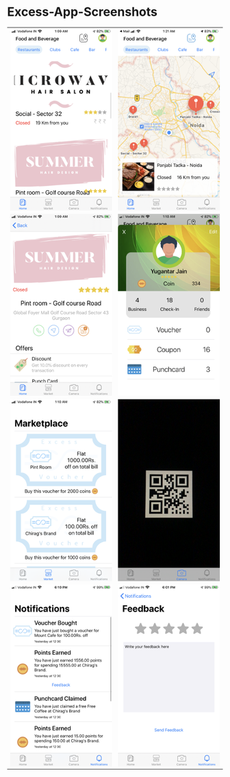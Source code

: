 # Excess-App-Screenshots

|||
-|-
![Home](/Screenshots/Home.PNG) | ![Maps](/Screenshots/Maps.PNG)
![Busness](/Screenshots/BusinessOutlet.PNG) | ![Profile](/Screenshots/Profile.PNG)
![Market](/Screenshots/MarketPlace.PNG) | ![QR](/Screenshots/QRScanner.PNG)
![Notifications](/Screenshots/Notifications.PNG) | ![Feedback](/Screenshots/Feedback.PNG)

